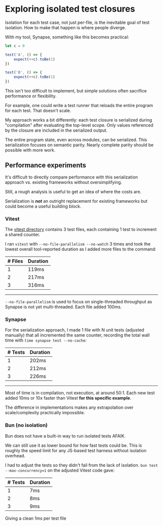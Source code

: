 # Exploring isolated test closures

Isolation for each test case, not just per-file, is the inevitable goal of test isolation. How to make that happen is where people diverge. 

With my tool, Synapse, something like this becomes practical:

```ts
let c = 0 

test('A', () => { 
    expect(++c).toBe(1)
}) 

test('B', () => {
    expect(++c).toBe(1)
})
```

This isn't too difficult to implement, but simple solutions often sacrifice performance or flexibility. 

For example, one could write a test runner that reloads the entire program for each test. That doesn't scale.

My approach works a bit differently: each test closure is serialized during "compilation" after evaluating the top-level scope. Only values referenced by the closure are included in the serialized output.

The entire program state, even across modules, can be serialized. This serialization focuses on semantic parity. Nearly complete parity should be possible with more work. 

## Performance experiments

It's difficult to directly compare performance with this serialization approach vs. existing frameworks without oversimplifying. 

Still, a rough analysis is useful to get an idea of where the costs are. 

Serialization is **_not_** an outright replacement for existing frameworks but could become a useful building block.

### Vitest

The [vitest directory](./vitest/) contains 3 test files, each containing 1 test to increment a shared counter.

I ran `vitest` with `--no-file-parallelism --no-watch` 3 times and took the lowest overall tool-reported duration as I added more files to the command:

| # Files  | Duration |
|----------|----------|
| 1        | 119ms    |
| 2        | 217ms    |
| 3        | 316ms    |

---

`--no-file-parallelism` is used to focus on single-threaded throughput as Synapse is not yet multi-threaded. Each file added 100ms.

### Synapse

For the serialization approach, I made 1 file with N unit tests (adjusted manually) that all incremented the same counter, recording the total wall time with `time synapse test --no-cache`:

| # Tests  | Duration |
|----------|----------|
| 1        | 202ms    |
| 2        | 212ms    |
| 3        | 226ms    |

---

Most of time is in compilation, not execution, at around 50:1. Each new test added 10ms or 10x faster than Vitest **for this specific example**.

The difference in implementations makes any extrapolation over scale/complexity practically impossible.

### Bun (no isolation)

Bun does not have a built-in way to run isolated tests AFAIK. 

We can still use it as lower bound for how fast tests could be. This is roughly the speed limit for any JS-based test harness without isolation overhead.

I had to adjust the tests so they didn't fail from the lack of isolation. `bun test --max-concurrency=1` on the adjusted Vitest code gave:

| # Tests  | Duration |
|----------|----------|
| 1        | 7ms      |
| 2        | 8ms      |
| 3        | 9ms      |

Giving a clean 1ms per test file
